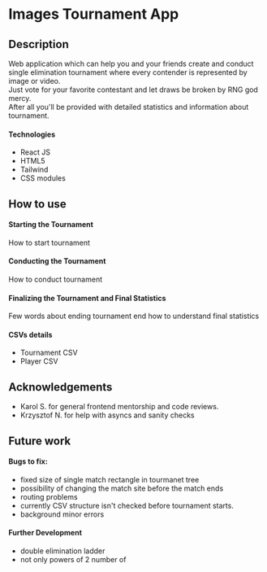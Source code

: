 # Images Tournament App

## Description

Web application which can help you and your friends create and conduct
single elimination tournament where every contender is represented by image or
video.  
Just vote for your favorite contestant and let draws be broken by RNG god mercy.  
After all you'll be provided with detailed statistics and information about
tournament.


#### Technologies
  - React JS
  - HTML5
  - Tailwind
  - CSS modules

## How to use
#### Starting the Tournament

  How to start tournament

#### Conducting the Tournament

  How to conduct tournament


#### Finalizing the Tournament and Final Statistics

  Few words about ending tournament end how to understand final statistics

#### CSVs details
- Tournament CSV
- Player CSV

## Acknowledgements
- Karol S. for general frontend mentorship and code reviews.
- Krzysztof N. for help with asyncs and sanity checks


## Future work

#### Bugs to fix:
- fixed size of single match rectangle in tourmanet tree
- possibility of changing the match site before the match ends
- routing problems
- currently CSV structure isn't checked before tournament starts.
- background minor errors

#### Further Development
- double elimination ladder
- not only powers of 2 number of
